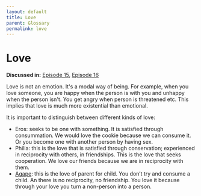 ```yaml
---
layout: default
title: Love
parent: Glossary
permalink: love
---
```


# Love

**Discussed in:** [Episode 15](/episodes/15), [Episode 16](/episodes/16)

Love is not an emotion. It's a modal way of being. For example, when you love someone, you are happy when the person is with you and unhappy when the person isn't. You get angry when person is threatened etc. This implies that love is much more existential than emotional.

It is important to distinguish between different kinds of love:

- Eros: seeks to be one with something. It is satisfied through consummation. We would love the cookie because we can consume it. Or you become one with another person by having sex.
- Philia: this is the love that is satisfied through conservation; experienced in reciprocity with others, in friendships. This is the love that seeks cooperation. We love our friends because we are in reciprocity with them.
- [Agape](/agape): this is the love of parent for child. You don’t try and consume a child. An there is no reciprocity, no friendship. You love it because through your love you turn a non-person into a person.
